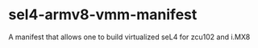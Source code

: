 # sel4-armv8-vmm-manifest
A manifest that allows one to build virtualized seL4 for zcu102 and i.MX8
